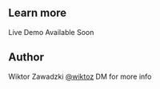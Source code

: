 ## Learn more
Live Demo Available Soon

## Author
Wiktor Zawadzki [@wiktoz](https://instagram.com/wiktoz)
DM for more info